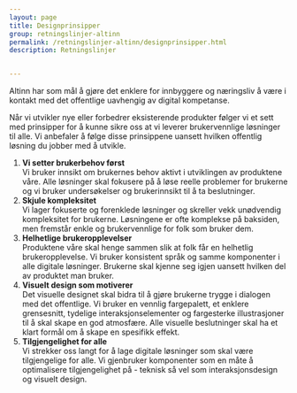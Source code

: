 ```yaml
---
layout: page
title: Designprinsipper
group: retningslinjer-altinn
permalink: /retningslinjer-altinn/designprinsipper.html
description: Retningslinjer


---
```


<p class="a-leadText a-fontBold">Altinn har som mål å gjøre det enklere for innbyggere og næringsliv å være i kontakt med det offentlige uavhengig av digital kompetanse. </p>

Når vi utvikler nye eller forbedrer eksisterende produkter følger vi et sett med prinsipper for å kunne sikre oss at vi leverer brukervennlige løsninger til alle. Vi anbefaler å følge disse prinsippene uansett hvilken offentlig løsning du jobber med å utvikle.

<ol class="a-circle-list mt-2">
  <li><b>Vi setter brukerbehov først</b>
    <br>Vi bruker innsikt om brukernes behov aktivt i utviklingen av produktene våre. Alle løsninger skal fokusere på å løse reelle problemer for brukerne og vi bruker undersøkelser og brukerinnsikt til å ta beslutninger.
  </li>
  <li>
    <b>Skjule kompleksitet</b>
    <br>Vi lager fokuserte og forenklede løsninger og skreller vekk unødvendig kompleksitet for brukerne. Løsningene er ofte komplekse på baksiden, men fremstår enkle og brukervennlige for folk som bruker dem.
  </li>
  <li>
    <b>Helhetlige brukeropplevelser</b>
    <br>Produktene våre skal henge sammen slik at folk får en helhetlig brukeropplevelse. Vi bruker konsistent språk og samme komponenter i alle digitale løsninger. Brukerne skal kjenne seg igjen uansett hvilken del av produktet man bruker.
  </li>
  <li>
    <b>Visuelt design som motiverer</b>
    <br>Det visuelle designet skal bidra til å gjøre brukerne trygge i dialogen med det offentlige. Vi bruker en vennlig fargepalett, et enklere grensesnitt, tydelige interaksjonselementer og fargesterke illustrasjoner til å skal skape en god atmosfære. Alle visuelle beslutninger skal ha et klart formål om å skape en spesifikk effekt.
  </li>
  <li>
    <b>Tilgjengelighet for alle</b>
    <br>Vi strekker oss langt for å lage digitale løsninger som skal være tilgjengelige for alle. Vi gjenbruker komponenter som en måte å optimalisere tilgjengelighet på - teknisk så vel som interaksjonsdesign og visuelt design.
  </li>
</ol>
